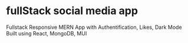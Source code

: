 # fullStack social media app

Fullstack Responsive MERN App with Authentification, Likes, Dark Mode
Built using React, MongoDB, MUI
